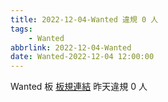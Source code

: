 ```yaml
---
title: 2022-12-04-Wanted 違規 0 人
tags:
    - Wanted
abbrlink: 2022-12-04-Wanted
date: Wanted-2022-12-04 12:00:00
---
```

Wanted 板 [板規連結](https://www.ptt.cc/bbs/Wanted/M.1608829773.A.D3B.html)
昨天違規 0 人
